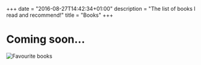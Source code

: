 +++
date = "2016-08-27T14:42:34+01:00"
description = "The list of books I read and recommend!"
title = "Books"
+++

# Coming soon...

![Favourite books](/media/2016-Sep/Recommended_books.jpg "Hello to books")


